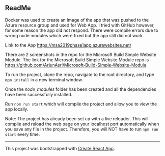 
## ReadMe

Docker was used to create an Image of the app that was pushed to the Azure resource group and used for Web App. I tried with GitHub however, for some reason the app did not respond. There were compile errors due to wrong node modules which were fixed but the app still did not work. 

Link to the App https://msa2019phase1app.azurewebsites.net/

There are 2 screenshots in the repo for the Microsoft Build Simple Website Module.
The link for the Microsoft Build Simple Website Module repo is https://github.com/ArjunAsri/Microsoft-Build-Simple-Website-Module




To run the project, clone the repo, navigate to the root directory, and type `npm install` in a new terminal window.

Once the *node_modules* folder has been created and all the dependencies have been successfully installed. 

Run `npm run start` which will compile the project and allow you to view the app locally.

Note: The project has already been set up with a live reloader. This will compile and reload the web page on your localhost port automatically when you save any file in the project. Therefore, you will NOT have to run `npm run start` every time.

---

This project was bootstrapped with [Create React App](https://github.com/facebookincubator/create-react-app).
